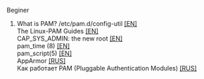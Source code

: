 Beginer  
1. What is PAM? /etc/pam.d/config-util [[EN]](https://medium.com/information-and-technology/wtf-is-pam-99a16c80ac57)  
The Linux-PAM Guides [[EN]](http://www.linux-pam.org/Linux-PAM-html/)    
CAP_SYS_ADMIN: the new root [[EN]](https://lwn.net/Articles/486306/)  
pam_time (8) [[EN]](https://www.systutorials.com/docs/linux/man/8-pam_time/)    
pam_script(5) [[EN]](https://linux.die.net/man/5/pam_script)    
AppArmor [[RUS]](https://help.ubuntu.ru/wiki/%D1%80%D1%83%D0%BA%D0%BE%D0%B2%D0%BE%D0%B4%D1%81%D1%82%D0%B2%D0%BE_%D0%BF%D0%BE_ubuntu_server/%D0%B1%D0%B5%D0%B7%D0%BE%D0%BF%D0%B0%D1%81%D0%BD%D0%BE%D1%81%D1%82%D1%8C/apparmor)  
Как работает PAM (Pluggable Authentication Modules) [[RUS]](https://www.opennet.ru/base/net/pam_linux.txt.html)  
